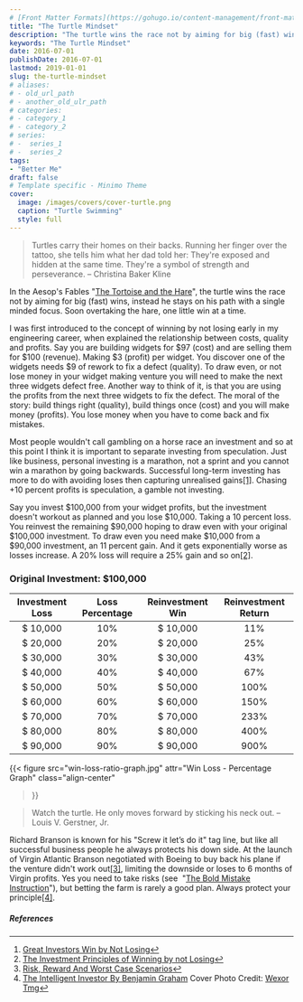```yaml
---
# [Front Matter Formats](https://gohugo.io/content-management/front-matter/)
title: "The Turtle Mindset"
description: "The turtle wins the race not by aiming for big (fast) wins, instead he stays on his path with a single minded focus."
keywords: "The Turtle Mindset"
date: 2016-07-01
publishDate: 2016-07-01
lastmod: 2019-01-01
slug: the-turtle-mindset
# aliases:
# - old_url_path
# - another_old_ulr_path
# categories:
# - category_1
# - category_2
# series:
# -  series_1
# -  series_2
tags:
- "Better Me"
draft: false
# Template specific - Minimo Theme
cover:
  image: /images/covers/cover-turtle.png
  caption: "Turtle Swimming"
  style: full
---
```


> Turtles carry their homes on their backs. Running her finger over the tattoo, she tells him what her dad told her: They're exposed and hidden at the same time. They're a symbol of strength and perseverance. – Christina Baker Kline

In the Aesop's Fables "[The Tortoise and the Hare](https://en.wikipedia.org/wiki/The_Tortoise_and_the_Hare)", the turtle wins the race not by aiming for big (fast) wins, instead he stays on his path with a single minded focus. Soon overtaking the hare, one little win at a time.

I was first introduced to the concept of winning by not losing early in my engineering career, when explained the relationship between costs, quality and profits. Say you are building widgets for $97 (cost) and are selling them for $100 (revenue). Making $3 (profit) per widget. You discover one of the widgets needs $9 of rework to fix a defect (quality). To draw even, or not lose money in your widget making venture you will need to make the next three widgets defect free. Another way to think of it, is that you are using the profits from the next three widgets to fix the defect. The moral of the story: build things right (quality), build things once (cost) and you will make money (profits). You lose money when you have to come back and fix mistakes.

Most people wouldn't call gambling on a horse race an investment and so at this point I think it is important to separate investing from speculation. Just like business, personal investing is a marathon, not a sprint and you cannot win a marathon by going backwards. Successful long-term investing has more to do with avoiding loses then capturing unrealised gains[[1]]([1]). Chasing +10 percent profits is speculation, a gamble not investing.

Say you invest $100,000 from your widget profits, but the investment doesn't workout as planned and you lose $10,000. Taking a 10 percent loss. You reinvest the remaining $90,000 hoping to draw even with your original $100,000 investment. To draw even you need make $10,000 from a $90,000 investment, an 11 percent gain. And it gets exponentially worse as losses increase. A 20% loss will require a 25% gain and so on[[2]]([2]).

### Original Investment: $100,000

|Investment Loss|Loss Percentage|Reinvestment Win|Reinvestment Return|
|:-------------:|:-------------:|:--------------:|:-----------------:|
|$ 10,000 | 10%           |$ 10,000| 11% |
|$ 20,000 | 20%           |$ 20,000| 25% |
|$ 30,000 | 30%           |$ 30,000| 43% |
|$ 40,000 | 40%           |$ 40,000| 67% |
|$ 50,000 | 50%           |$ 50,000| 100%   |
|$ 60,000 | 60%           |$ 60,000| 150%  |
|$ 70,000 | 70%           |$ 70,000| 233%  |
|$ 80,000 | 80%           |$ 80,000| 400%    |
|$ 90,000 | 90%           |$ 90,000| 900%     

{{< 
    figure src="win-loss-ratio-graph.jpg"
    attr="Win Loss - Percentage Graph"
    class="align-center"
>}}

> Watch the turtle. He only moves forward by sticking his neck out. – Louis V. Gerstner, Jr.

Richard Branson is known for his "Screw it let’s do it" tag line, but like all successful business people he always protects his down side. At the launch of Virgin Atlantic Branson negotiated with Boeing to buy back his plane if the venture didn't work out[[3]]([3]), limiting the downside or loses to 6 months of Virgin profits. Yes you need to take risks (see  "[The Bold Mistake Instruction](/blogs/the-bold-mistake-instruction/)"), but betting the farm is rarely a good plan. Always protect your principle[[4]]([4]).

##### References

---

1. [Great Investors Win by Not Losing](https://www.linkedin.com/pulse/great-investors-win-losing-daniel-crosby-ph-d-)[↩︎](↩︎)
2. [The Investment Principles of Winning by not Losing](http://www.dailyreckoning.com.au/investment-principles-winning-losing/2014/08/13/)[↩︎](↩︎)
3. [Risk, Reward And Worst Case Scenarios](http://www.forbes.com/sites/alisoncoleman/2014/05/11/risk-reward-and-worst-case-scenarios-how-entrepreneurs-like-richard-branson-and-tony-hsieh-call-it/#279756b3c28c)[↩︎](↩︎)
4. [The Intelligent Investor By Benjamin Graham](https://www.theinvestorspodcast.com/the-intelligent-investor-benjamin-graham/) Cover Photo Credit: [Wexor Tmg](https://unsplash.com/photos/L-2p8fapOA8)[↩︎](↩︎)
